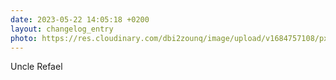 ```yaml
---
date: 2023-05-22 14:05:18 +0200
layout: changelog_entry
photo: https://res.cloudinary.com/dbi2zounq/image/upload/v1684757108/pxrrzikdih73xtelkejr.jpg
---
```

Uncle Refael
